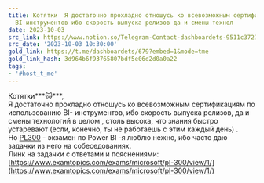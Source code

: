 ```yaml
---
title: Котятки  Я достаточно прохладно отношусь ко всевозможным сертификациям по использованию
  BI инструментов ибо скорость выпуска релизов да и смены технол
date: 2023-10-03
src_link: https://www.notion.so/Telegram-Contact-dashboardets-9511c372778040529683c7a557b788f1
src_date: '2023-10-03 10:30:00'
gold_link: https://t.me/dashboardets/679?embed=1&mode=tme
gold_link_hash: 3d964b6f93765807bdf5e06d2d0a0a22
tags:
- '#host_t_me'
---
```


Котятки***🐱***,   
Я достаточно прохладно отношусь ко всевозможным сертификациям по использованию BI- инструментов, ибо скорость выпуска релизов, да и смены технологий в целом , столь высока, что знания быстро устаревают (если, конечно, ты не работаешь с этим каждый день) .   
Но [PL300](https://learn.microsoft.com/en-us/credentials/certifications/exams/pl-300/) - экзамен по Power BI -я люблю нежно, ибо часто даю задачки из него на собеседованиях.   
Линк на задачки с ответами и пояснениями:  
[https://www.examtopics.com/exams/microsoft/pl-300/view/1/](https://www.examtopics.com/exams/microsoft/pl-300/view/1/)